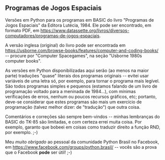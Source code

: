 ## Programas de Jogos Espaciais

Versões em Python para os programas em BASIC do livro "Programas de Jogos Espaciais" da Editora Lutécia, 1984. Ele pode ser encontrado, em formato PDF, em <https://www.datassette.org/livros/diversos-computadores/programas-de-jogos-espaciais>.

A versão inglesa (original) do livro pode ser encontrada em <https://usborne.com/browse-books/features/computer-and-coding-books/> -- procure por "Computer Spacegames", na seção "Usborne 1980s computer books".

As versões em Python disponibilizadas aqui serão (ao menos na maior parte) traduções "quase" literais dos programas originais -- evitei usar variáveis de uma letra só, por exemplo, para tornar o programa mais legível. São todos programas simples e pequenos (estamos falando de um livro de programação voltado para a meninada de 1984...), com mínimas verificações de erros, nenhum ou poucos recursos gráficos, etc; portanto, deve-se considerar que estes programas são mais um exercício de programação (talvez melhor dizer: de "tradução") que outra coisa.

Comentários e correções são sempre bem-vindos -- minhas lembranças do BASIC do TK-85 são limitadas, e com certeza errei muita coisa. Por exemplo, garanto que bobeei em coisas como traduzir direito a função RND, por exemplo. ;-)

Meu *muito obrigado* ao pessoal da comunidade Python Brasil no Facebook, em <https://www.facebook.com/groups/python.brasil/> -- vocês são a prova que o Facebook **pode** ser útil! ;-)
